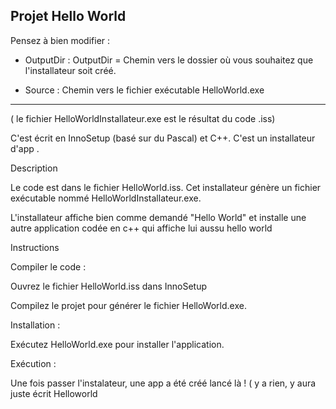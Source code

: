 Projet Hello World
---

Pensez à bien modifier :

- OutputDir : OutputDir = Chemin vers le dossier où vous souhaitez que l'installateur soit créé.

- Source : Chemin vers le fichier exécutable HelloWorld.exe

---

( le fichier HelloWorldInstallateur.exe est le résultat du code .iss)

C'est écrit en InnoSetup (basé sur du Pascal) et C++. C'est un installateur d'app .

Description

Le code est dans le fichier HelloWorld.iss. Cet installateur génère un fichier exécutable nommé HelloWorldInstallateur.exe.

L'installateur affiche bien comme demandé "Hello World"
et installe une autre application codée en c++ qui affiche lui aussu hello world

Instructions

Compiler le code :

Ouvrez le fichier HelloWorld.iss dans InnoSetup

Compilez le projet pour générer le fichier HelloWorld.exe.

Installation :

Exécutez HelloWorld.exe pour installer l'application.

Exécution :

Une fois passer l'instalateur, une app a été créé lancé là ! ( y a rien, y aura juste écrit Helloworld
